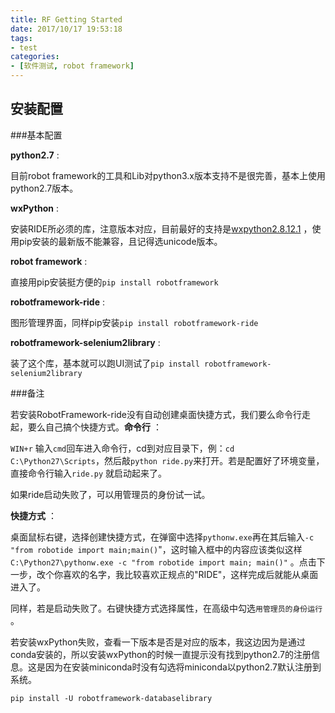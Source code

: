 ```yaml
---
title: RF Getting Started
date: 2017/10/17 19:53:18
tags:
- test
categories:
- [软件测试, robot framework]
---
```

## 安装配置

###基本配置

**python2.7** :

目前robot framework的工具和Lib对python3.x版本支持不是很完善，基本上使用python2.7版本。

**wxPython** :

安装RIDE所必须的库，注意版本对应，目前最好的支持是[wxpython2.8.12.1](https://sourceforge.net/projects/wxpython/files/wxPython/2.8.12.1/) ，使用pip安装的最新版不能兼容，且记得选unicode版本。

<!--more-->

**robot framework** :

直接用pip安装挺方便的`pip install robotframework`

**robotframework-ride** :

图形管理界面，同样pip安装`pip install robotframework-ride `

**robotframework-selenium2library** :

装了这个库，基本就可以跑UI测试了`pip install robotframework-selenium2library`



###备注

若安装RobotFramework-ride没有自动创建桌面快捷方式，我们要么命令行走起，要么自己搞个快捷方式。**命令行** ：

`WIN+r` 输入`cmd`回车进入命令行，cd到对应目录下，例：`cd C:\Python27\Scripts`，然后敲`python ride.py`来打开。若是配置好了环境变量，直接命令行输入`ride.py` 就启动起来了。

如果ride启动失败了，可以用管理员的身份试一试。

**快捷方式** ：

桌面鼠标右键，选择创建快捷方式，在弹窗中选择`pythonw.exe`再在其后输入`-c "from robotide import main;main()`"，这时输入框中的内容应该类似这样`C:\Python27\pythonw.exe -c "from robotide import main; main()"` 。点击下一步，改个你喜欢的名字，我比较喜欢正规点的"RIDE"，这样完成后就能从桌面进入了。

同样，若是启动失败了。右键快捷方式选择属性，在高级中勾选`用管理员的身份运行` 。

若安装wxPython失败，查看一下版本是否是对应的版本，我这边因为是通过conda安装的，所以安装wxPython的时候一直提示没有找到python2.7的注册信息。这是因为在安装miniconda时没有勾选将miniconda以python2.7默认注册到系统。



```shell
pip install -U robotframework-databaselibrary	
```
